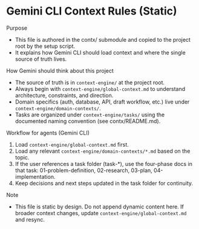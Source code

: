 # Gemini CLI Context Rules (Static)

Purpose
- This file is authored in the contx/ submodule and copied to the project root by the setup script.
- It explains how Gemini CLI should load context and where the single source of truth lives.

How Gemini should think about this project
- The source of truth is in `context-engine/` at the project root.
- Always begin with `context-engine/global-context.md` to understand architecture, constraints, and direction.
- Domain specifics (auth, database, API, draft workflow, etc.) live under `context-engine/domain-contexts/`.
- Tasks are organized under `context-engine/tasks/` using the documented naming convention (see contx/README.md).

Workflow for agents (Gemini CLI)
1) Load `context-engine/global-context.md` first.
2) Load any relevant `context-engine/domain-contexts/*.md` based on the topic.
3) If the user references a task folder (task-*), use the four-phase docs in that task: 01-problem-definition, 02-research, 03-plan, 04-implementation.
4) Keep decisions and next steps updated in the task folder for continuity.

Note
- This file is static by design. Do not append dynamic content here. If broader context changes, update `context-engine/global-context.md` and resync.

